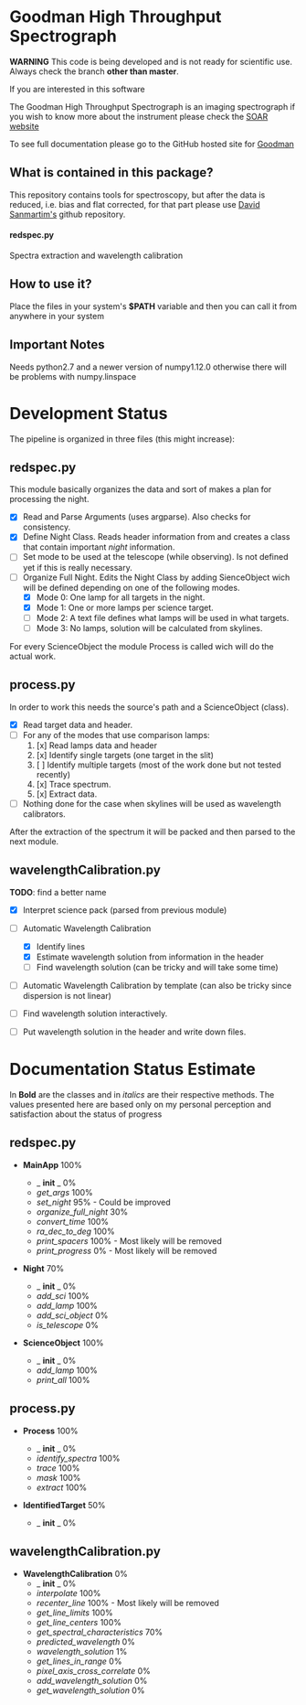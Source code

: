 # Goodman High Throughput Spectrograph
**WARNING** This code is being developed and is not ready for
 scientific use. Always check the branch **other than master**.
 
 If you are interested in this software 

The Goodman High Throughput Spectrograph is an imaging spectrograph
 if you wish to know more about the instrument please check the 
 [SOAR website](http://www.ctio.noao.edu/soar/content/goodman-high-throughput-spectrograph)
 
To see full documentation please go to the GitHub hosted site for [Goodman](https://simontorres.github.io/goodman/)

## What is contained in this package?

This repository contains tools for spectroscopy, but after the data is 
reduced, i.e. bias and flat corrected, for that part please use 
[David Sanmartim's](https://github.com/dsanmartim/goodman_ccdreduction) github repository.

#### redspec.py  
 Spectra extraction and wavelength calibration

## How to use it?

Place the files in your system's **$PATH** variable and then you can call it from anywhere in your system

## Important Notes

Needs python2.7 and a newer version of numpy1.12.0 otherwise there will
be problems with numpy.linspace

# Development Status

The pipeline is organized in three files (this might increase):

## redspec.py
This module basically organizes the data and sort of makes a plan for processing the night.

- [x] Read and Parse Arguments (uses argparse). Also checks for consistency.
- [x] Define Night Class. Reads header information from and creates a class that contain important _night_ information.
- [ ] Set mode to be used at the telescope (while observing). Is not defined yet if this is really necessary.
- [ ] Organize Full Night. Edits the Night Class by adding SienceObject wich will be defined depending on one of the following modes.
  * [x] Mode 0: One lamp for all targets in the night.
  * [x] Mode 1: One or more lamps per science target.
  * [ ] Mode 2: A text file defines what lamps will be used in what targets.
  * [ ] Mode 3: No lamps, solution will be calculated from skylines.

For every ScienceObject the module Process is called wich will do the actual work.

## process.py
In order to work this needs the source's path and a ScienceObject (class).

- [x] Read target data and header.
- [ ] For any of the modes that use comparison lamps:
  1. [x] Read lamps data and header
  2. [x] Identify single targets (one target in the slit)
  3. [ ] Identify multiple targets (most of the work done but not tested recently)
  4. [x] Trace spectrum.
  5. [x] Extract data.
- [ ] Nothing done for the case when skylines will be used as wavelength calibrators.

After the extraction of the spectrum it will be packed and then parsed to the next module.

## wavelengthCalibration.py
**TODO**: find a better name

- [x] Interpret science pack (parsed from previous module)
- [ ] Automatic Wavelength Calibration
  - [x] Identify lines
  - [x] Estimate wavelength solution from information in the header
  - [ ] Find wavelength solution (can be tricky and will take some time)
- [ ] Automatic Wavelength Calibration by template (can also be tricky since dispersion is not linear)
- [ ] Find wavelength solution interactively.
- [ ] Put wavelength solution in the header and write down files.


# Documentation Status Estimate
In **Bold** are the classes and in _italics_ are their respective methods.
The values presented here are based only on my personal perception and satisfaction about the status of progress

## redspec.py
- **MainApp** 100%
  - _  __init__ _ 0%
  - _get_args_  100%
  - _set_night_ 95%  - Could be improved
  - _organize_full_night_ 30%
  - _convert_time_ 100%
  - _ra_dec_to_deg_ 100%
  - _print_spacers_ 100% - Most likely will be removed
  - _print_progress_ 0% - Most likely will be removed

- **Night** 70%
  - _  __init__ _ 0%
  - _add_sci_ 100%
  - _add_lamp_ 100%
  - _add_sci_object_ 0%
  - _is_telescope_ 0%
  
- **ScienceObject** 100%
  - _  __init__ _ 0%
  - _add_lamp_ 100%
  - _print_all_ 100%
 

## process.py
- **Process** 100%
  - _  __init__ _ 0%
  - _identify_spectra_ 100%
  - _trace_ 100%
  - _mask_ 100%
  - _extract_ 100%

- **IdentifiedTarget** 50%
  - _  __init__ _ 0%
  
  
## wavelengthCalibration.py
- **WavelengthCalibration** 0%
  - _  __init__ _ 0%
  - _interpolate_ 100%
  - _recenter_line_ 100% - Most likely will be removed
  - _get_line_limits_ 100%
  - _get_line_centers_ 100%
  - _get_spectral_characteristics_ 70%
  - _predicted_wavelength_ 0%
  - _wavelength_solution_ 1%
  - _get_lines_in_range_ 0%
  - _pixel_axis_cross_correlate_ 0%
  - _add_wavelength_solution_ 0%
  - _get_wavelength_solution_ 0%
